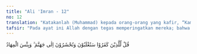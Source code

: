 ```yaml
---
title: "Ali 'Imran - 12"
no: 12
translation: "Katakanlah (Muhammad) kepada orang-orang yang kafir, “Kamu (pasti) akan dikalahkan dan digiring ke dalam neraka Jahanam. Dan itulah seburuk-buruk tempat tinggal.”"
tafsir: "Pada ayat ini Allah dengan tegas memperingatkan mereka; bahwa mereka pasti akan binasa di dunia ini, sebelum di akhirat nanti. Nabi Muhammad saw diperintahkan untuk mengatakan kepada orang-orang Yahudi bahwa mereka akan dikalahkan di dunia ini. Tuhan akan menepati janji-Nya, dan di akhirat mereka akan ditempatkan di Neraka Jahanam. \n\nKebenaran ayat ini terbukti di kemudian hari. Kaum Muslimin berhasil mengalahkan Yahudi Bani Quraizah karena pengkhianatan mereka dan mengusir Bani Nadir dari Medinah, karena kemunafikan mereka, dan menaklukkan kota Khaibar kota orang Yahudi, serta memungut jizyah dari orang-orang Yahudi. Walaupun ayat ini menerangkan pungutan jizyah dari orang Yahudi, namun pengertian ayat ini mencakup semua orang kafir pada umumnya."
---
```


قُلْ لِّلَّذِيْنَ كَفَرُوْا سَتُغْلَبُوْنَ وَتُحْشَرُوْنَ اِلٰى جَهَنَّمَ ۗ وَبِئْسَ الْمِهَادُ
